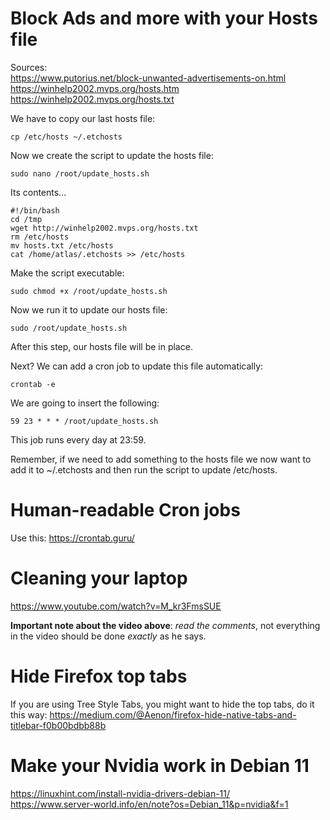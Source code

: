 # Block Ads and more with your Hosts file

Sources:  
https://www.putorius.net/block-unwanted-advertisements-on.html  
https://winhelp2002.mvps.org/hosts.htm  
https://winhelp2002.mvps.org/hosts.txt

We have to copy our last hosts file:

```
cp /etc/hosts ~/.etchosts
```

Now we create the script to update the hosts file:

```
sudo nano /root/update_hosts.sh
```

Its contents...

```
#!/bin/bash
cd /tmp
wget http://winhelp2002.mvps.org/hosts.txt
rm /etc/hosts
mv hosts.txt /etc/hosts
cat /home/atlas/.etchosts >> /etc/hosts
```

Make the script executable:

```
sudo chmod +x /root/update_hosts.sh
```

Now we run it to update our hosts file:

```
sudo /root/update_hosts.sh
```

After this step, our hosts file will be in place. 

Next? We can add a cron job to update this file automatically:

```
crontab -e
```

We are going to insert the following:

```
59 23 * * * /root/update_hosts.sh
```

This job runs every day at 23:59.

Remember, if we need to add something to the hosts file we now want to add it to ~/.etchosts and then run the script to update /etc/hosts.

# Human-readable Cron jobs

Use this: https://crontab.guru/

# Cleaning your laptop

https://www.youtube.com/watch?v=M_kr3FmsSUE

**Important note about the video above**: *read the comments*, not everything in the video should be done *exactly* as he says.

# Hide Firefox top tabs

If you are using Tree Style Tabs, you might want to hide the top tabs, do it this way: <https://medium.com/@Aenon/firefox-hide-native-tabs-and-titlebar-f0b00bdbb88b>

# Make your Nvidia work in Debian 11

<https://linuxhint.com/install-nvidia-drivers-debian-11/>  
<https://www.server-world.info/en/note?os=Debian_11&p=nvidia&f=1>
